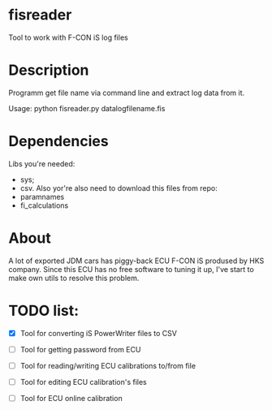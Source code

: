 # fisreader
Tool to work with F-CON iS log files

# Description
Programm get file name via command line and extract log data from it.

Usage: python fisreader.py datalogfilename.fis

# Dependencies 

Libs you're needed: 
- sys; 
- csv.
Also yor're also need to download this files from repo: 
- paramnames 
- fi_calculations

# About
A lot of exported JDM cars has piggy-back ECU F-CON iS prodused by HKS company.
Since this ECU has no free software to tuning it up, I've start to make own utils to resolve this problem.

# TODO list:

- [X] Tool for converting iS PowerWriter files to CSV 
- [ ] Tool for getting password from ECU
- [ ] Tool for reading/writing ECU calibrations to/from file
- [ ] Tool for editing ECU calibration's files
- [ ] Tool for ECU online calibration

